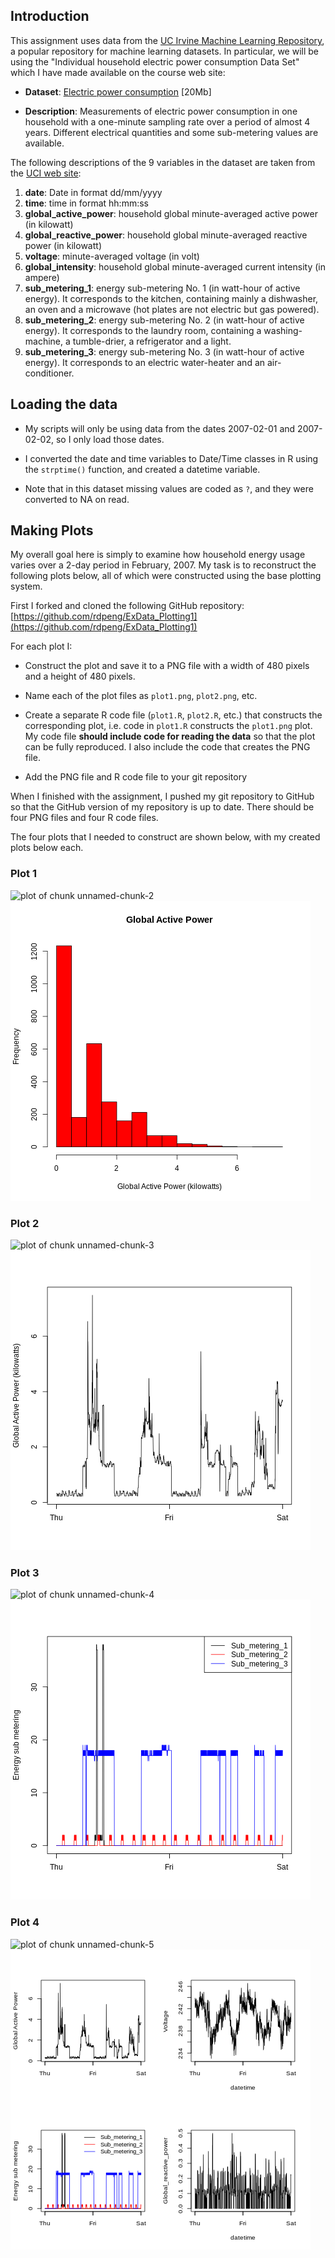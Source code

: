 ## Introduction

This assignment uses data from
the <a href="http://archive.ics.uci.edu/ml/">UC Irvine Machine
Learning Repository</a>, a popular repository for machine learning
datasets. In particular, we will be using the "Individual household
electric power consumption Data Set" which I have made available on
the course web site:


* <b>Dataset</b>: <a href="https://d396qusza40orc.cloudfront.net/exdata%2Fdata%2Fhousehold_power_consumption.zip">Electric power consumption</a> [20Mb]

* <b>Description</b>: Measurements of electric power consumption in
one household with a one-minute sampling rate over a period of almost
4 years. Different electrical quantities and some sub-metering values
are available.


The following descriptions of the 9 variables in the dataset are taken
from
the <a href="https://archive.ics.uci.edu/ml/datasets/Individual+household+electric+power+consumption">UCI
web site</a>:

<ol>
<li><b>date</b>: Date in format dd/mm/yyyy </li>
<li><b>time</b>: time in format hh:mm:ss </li>
<li><b>global_active_power</b>: household global minute-averaged active power (in kilowatt) </li>
<li><b>global_reactive_power</b>: household global minute-averaged reactive power (in kilowatt) </li>
<li><b>voltage</b>: minute-averaged voltage (in volt) </li>
<li><b>global_intensity</b>: household global minute-averaged current intensity (in ampere) </li>
<li><b>sub_metering_1</b>: energy sub-metering No. 1 (in watt-hour of active energy). It corresponds to the kitchen, containing mainly a dishwasher, an oven and a microwave (hot plates are not electric but gas powered). </li>
<li><b>sub_metering_2</b>: energy sub-metering No. 2 (in watt-hour of active energy). It corresponds to the laundry room, containing a washing-machine, a tumble-drier, a refrigerator and a light. </li>
<li><b>sub_metering_3</b>: energy sub-metering No. 3 (in watt-hour of active energy). It corresponds to an electric water-heater and an air-conditioner.</li>
</ol>

## Loading the data





* My scripts  will only be using data from the dates 2007-02-01 and
2007-02-02, so I only load those dates.

* I converted the date and time variables to
Date/Time classes in R using the `strptime()` function, and created 
a datetime variable.

* Note that in this dataset missing values are coded as `?`, and they were
converted to NA on read.


## Making Plots

My overall goal here is simply to examine how household energy usage
varies over a 2-day period in February, 2007. My task is to
reconstruct the following plots below, all of which were constructed
using the base plotting system.

First I forked and cloned the following GitHub repository:
[https://github.com/rdpeng/ExData_Plotting1](https://github.com/rdpeng/ExData_Plotting1)


For each plot I:

* Construct the plot and save it to a PNG file with a width of 480
pixels and a height of 480 pixels.

* Name each of the plot files as `plot1.png`, `plot2.png`, etc.

* Create a separate R code file (`plot1.R`, `plot2.R`, etc.) that
constructs the corresponding plot, i.e. code in `plot1.R` constructs
the `plot1.png` plot. My code file **should include code for reading
the data** so that the plot can be fully reproduced. I also
include the code that creates the PNG file.

* Add the PNG file and R code file to your git repository

When I finished with the assignment, I pushed my git repository to
GitHub so that the GitHub version of my repository is up to
date. There should be four PNG files and four R code files.


The four plots that I needed to construct are shown below, with my created plots
below each.


### Plot 1


![plot of chunk unnamed-chunk-2](figure/unnamed-chunk-2.png) 
![plot of chunk unnamed-chunk-2](plot1.png) 


### Plot 2

![plot of chunk unnamed-chunk-3](figure/unnamed-chunk-3.png) 
![plot of chunk unnamed-chunk-3](plot2.png)


### Plot 3

![plot of chunk unnamed-chunk-4](figure/unnamed-chunk-4.png) 
![plot of chunk unnamed-chunk-4](plot3.png)


### Plot 4

![plot of chunk unnamed-chunk-5](figure/unnamed-chunk-5.png) 
![plot of chunk unnamed-chunk-5](plot4.png)

